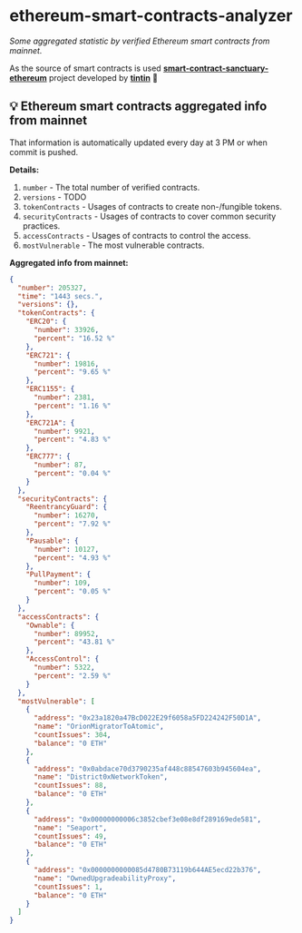 # ethereum-smart-contracts-analyzer

*Some aggregated statistic by verified Ethereum smart contracts from mainnet.*

As the source of smart contracts is used **[smart-contract-sanctuary-ethereum](https://github.com/tintinweb/smart-contract-sanctuary-ethereum)** project developed by **[tintin](https://github.com/tintinweb)** 👏

## 💡 Ethereum smart contracts aggregated info from mainnet

That information is automatically updated every day at 3 PM or when commit is pushed.

**Details:**

1. `number` - The total number of verified contracts.
2. `versions` - TODO
3. `tokenContracts` - Usages of contracts to create non-/fungible tokens.
4. `securityContracts` - Usages of contracts to cover common security practices. 
5. `accessContracts` - Usages of contracts to control the access.
6. `mostVulnerable` - The most vulnerable contracts.

**Aggregated info from mainnet:**

```json
{
  "number": 205327,
  "time": "1443 secs.",
  "versions": {},
  "tokenContracts": {
    "ERC20": {
      "number": 33926,
      "percent": "16.52 %"
    },
    "ERC721": {
      "number": 19816,
      "percent": "9.65 %"
    },
    "ERC1155": {
      "number": 2381,
      "percent": "1.16 %"
    },
    "ERC721A": {
      "number": 9921,
      "percent": "4.83 %"
    },
    "ERC777": {
      "number": 87,
      "percent": "0.04 %"
    }
  },
  "securityContracts": {
    "ReentrancyGuard": {
      "number": 16270,
      "percent": "7.92 %"
    },
    "Pausable": {
      "number": 10127,
      "percent": "4.93 %"
    },
    "PullPayment": {
      "number": 109,
      "percent": "0.05 %"
    }
  },
  "accessContracts": {
    "Ownable": {
      "number": 89952,
      "percent": "43.81 %"
    },
    "AccessControl": {
      "number": 5322,
      "percent": "2.59 %"
    }
  },
  "mostVulnerable": [
    {
      "address": "0x23a1820a47BcD022E29f6058a5FD224242F50D1A",
      "name": "OrionMigratorToAtomic",
      "countIssues": 304,
      "balance": "0 ETH"
    },
    {
      "address": "0x0abdace70d3790235af448c88547603b945604ea",
      "name": "District0xNetworkToken",
      "countIssues": 88,
      "balance": "0 ETH"
    },
    {
      "address": "0x00000000006c3852cbef3e08e8df289169ede581",
      "name": "Seaport",
      "countIssues": 49,
      "balance": "0 ETH"
    },
    {
      "address": "0x0000000000085d4780B73119b644AE5ecd22b376",
      "name": "OwnedUpgradeabilityProxy",
      "countIssues": 1,
      "balance": "0 ETH"
    }
  ]
}
```
